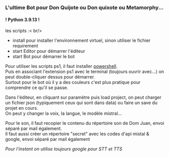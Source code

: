 <h3>L'ultime Bot pour Don Quijote ou Don quixote ou Metamorphy...</h3>
<h4>! Python 3.9.13 !</h4>

<p>les scripts :< br/>
  <ul>
    <li>install pour installer l'environnement virtuel, sinon utiliser le fichier requirement</li>
    <li>start Editor pour démarrer l'éditeur</li>
    <li>start Bot pour démarrer le bot</li>
  </ul>
</p>

<p>Pour utiliser les scripts ps1, il faut installer <a href="https://learn.microsoft.com/fr-fr/powershell/scripting/install/installing-powershell-on-macos?view=powershell-7.4#installation-via-direct-download" target="_blank">powershell</a>.<br/>
Puis en associant l'extension ps1 avec le terminal (toujours ouvrir avec...) on peut double-cliquer dessus pour démarrer.<br/>
Surtout pour le bot où il y a des couleurs c'est plus pratique pour comprendre ce qu'il se passe.
</p>
<p>
Dans l'éditeur, en cliquant sur paramètre puis load project, on peut charger un fichier json (typiquement ceux qui sont dans data) ou faire un save du projet en cours.<br/>
On peut y changer la voix, la langue, le modèle mistral...</p>
<p>
Pour le son, il faut recopier le contenu du répertoire son de Dom Juan, envoi séparé par mail également.<br/>
Il faut aussi créer un répertoire "secret" avec les codes d'api mistal & google, envoi séparé par mail également</p>
<p>
<i>Pour l'instant on utilise toujours google pour STT et TTS</i>
</p>
